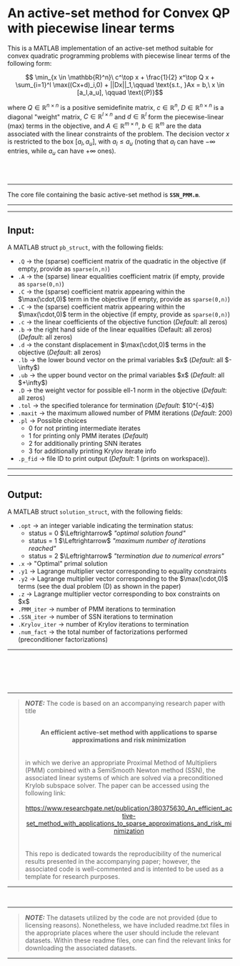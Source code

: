 # An active-set method for Convex QP with piecewise linear terms

This is a MATLAB implementation of an active-set method suitable for convex quadratic programming problems with piecewise linear terms of the following form:

$$ \min_{x \in \mathbb{R}^n}\  c^\top x + \frac{1}{2} x^\top Q x + \sum_{i=1}^l \max((Cx+d)_i,0) + ||Dx||_1,\qquad \text{s.t., }Ax = b,\ x \in [a_l,a_u], \qquad \text{(P)}$$

where $Q \in \mathbb{R}^{n\times n}$ is a positive semidefinite matrix, $c \in \mathbb{R}^n$, $D \in \mathbb{R}^{n\times n}$ is a diagonal "weight" matrix,
$C \in \mathbb{R}^{l\times n}$ and $d \in \mathbb{R}^l$ form the piecewise-linear (max) terms in the objective, and $A \in \mathbb{R}^{m\times n}$, $b \in \mathbb{R}^m$
are the data associated with the linear constraints of the problem. The decision vector $x$ is restricted to the box $[a_l,a_u]$, with $a_l\leq a_u$ (noting that 
$a_l$ can have $-\infty$ entries, while $a_u$ can have $+\infty$ ones). <br/>

<br/>

<br/>

---

The core file containing the basic active-set method is <strong><code>SSN_PMM.m</code></strong>. <br/>

---

---
<strong> <h2>Input:</h2> </strong> A MATLAB struct <code>pb_struct</code>, with the following fields:

<ul>
  <li> <code>.Q</code> -> the (sparse) coefficient matrix of the quadratic in the objective (if empty, provide as <code>sparse(n,n)</code>) </li>
  <li> <code>.A</code> -> the (sparse) linear equalities coefficient matrix (if empty, provide as <code>sparse(0,n)</code>) </li>
  <li> <code>.C</code> -> the (sparse) coefficient matrix appearing within the $\max(\cdot,0)$ term in the objective (if empty, provide as <code>sparse(0,n)</code>) </li>
  <li> <code>.C</code> -> the (sparse) coefficient matrix appearing within the $\max(\cdot,0)$ term in the objective (if empty, provide as <code>sparse(0,n)</code>) </li>
  <li> <code>.c</code> -> the linear coefficients of the objective function (<em>Default</em>: all zeros) </li>
  <li> <code>.b</code> -> the right hand side of the linear equalities (Default: all zeros) (<em>Default</em>: all zeros) </li>
  <li> <code>.d</code> -> the constant displacement in $\max(\cdot,0)$ terms in the objective (<em>Default</em>: all zeros) </li>
  <li> <code>.lb</code> -> the lower bound vector on the primal variables $x$ (<em>Default</em>: all $-\infty$) </li>
  <li> <code>.ub</code> -> the upper bound vector on the primal variables $x$ (<em>Default</em>: all $+\infty$) </li>
  <li> <code>.D</code> -> the weight vector for possible ell-1 norm in the objective (<em>Default</em>: all zeros) </li>
  <li> <code>.tol</code> -> the specified tolerance for termination (<em>Default</em>: $10^{-4}$) </li>
  <li> <code>.maxit</code> -> the maximum allowed number of PMM iterations (<em>Default</em>: 200)  </li>
  <li> <code>.pl</code> -> Possible choices <ul>
      <li>0 for not printing intermediate iterates</li>
      <li>1 for printing only PMM iterates (<em>Default</em>)</li>
      <li>2 for additionally printing SNN iterates</li>
      <li>3 for additionally printing Krylov iterate info</li>
    </ul> </li>
  <li> <code>.p_fid</code> -> file ID to print output (<em>Default</em>: 1 (prints on workspace)).  </li>

</ul>

---

---
<strong> <h2>Output:</h2> </strong> A MATLAB struct <code>solution_struct</code>, with the following fields:

<ul>
  <li> <code>.opt</code> -> an integer variable indicating the termination status: <ul>
      <li>status = 0 $\Leftrightarrow$ <em>"optimal solution found"</em></li>
      <li>status = 1 $\Leftrightarrow$ <em>"maximum number of iterations reached"</em></li>
      <li>status = 2 $\Leftrightarrow$ <em>"termination due to numerical errors"</em></li>
    </ul> </li>
  <li> <code>.x</code> -> "Optimal" primal solution </li>
  <li> <code>.y1</code> -> Lagrange multiplier vector corresponding to equality constraints </li>
  <li> <code>.y2</code> -> Lagrange multiplier vector corresponding to the $\max(\cdot,0)$ terms (see the dual problem (D) as shown in the paper) </li>
  <li> <code>.z</code> -> Lagrange multiplier vector corresponding to box constraints on $x$ </li>
  <li> <code>.PMM_iter</code> -> number of PMM iterations to termination </li>
  <li> <code>.SSN_iter</code> -> number of SSN iterations to termination </li>
  <li> <code>.Krylov_iter</code> -> number of Krylov iterations to termination </li>
  <li> <code>.num_fact</code> -> the total number of factorizations performed (preconditioner factorizations) </li>
</ul>

---

<br/><br/><br/><br/>

---
> **_NOTE:_**
The code is based on an accompanying research paper with title
> <br/><br/><center>**An efficient active-set method with applications to sparse
approximations and risk minimization**</center><br/><br/>
in which we derive an appropriate Proximal Method of Multipliers (PMM) combined with
a SemiSmooth Newton method (SSN), the associated linear systems of which are solved via a preconditioned Krylob subspace solver. The paper 
can be accessed using the following link:<br/><br/>
       <center><url>https://www.researchgate.net/publication/380375630_An_efficient_active-set_method_with_applications_to_sparse_approximations_and_risk_minimization</url></center><br/><br/>
This repo is dedicated towards the reproducibility of the numerical results presented in the accompanying paper; however, the associated code is well-commented 
and is intented to be used as a template for research purposes.
---

<br/>

---
> **_NOTE:_** The datasets utilized by the code are not provided (due to licensing reasons). Nonetheless, we have included readme.txt files in
the appropriate places where the user should include the relevant datasets. Within these readme files, one can find the relevant links for
downloading the associated datasets. 
---



